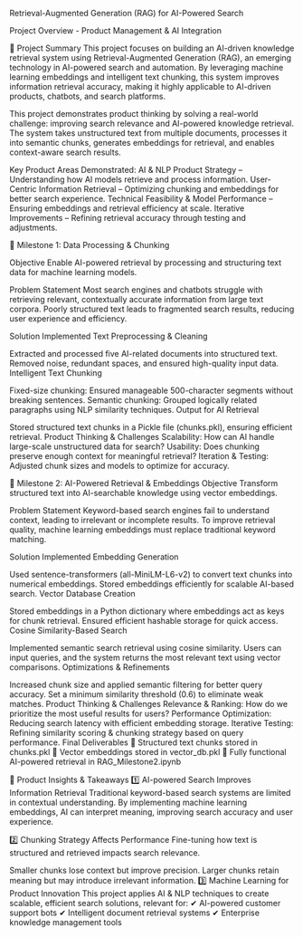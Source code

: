 Retrieval-Augmented Generation (RAG) for AI-Powered Search

Project Overview - Product Management & AI Integration

🚀 Project Summary
This project focuses on building an AI-driven knowledge retrieval system using Retrieval-Augmented Generation (RAG), an emerging technology in AI-powered search and automation. By leveraging machine learning embeddings and intelligent text chunking, this system improves information retrieval accuracy, making it highly applicable to AI-driven products, chatbots, and search platforms.

This project demonstrates product thinking by solving a real-world challenge: improving search relevance and AI-powered knowledge retrieval. The system takes unstructured text from multiple documents, processes it into semantic chunks, generates embeddings for retrieval, and enables context-aware search results.

Key Product Areas Demonstrated:
AI & NLP Product Strategy – Understanding how AI models retrieve and process information.
User-Centric Information Retrieval – Optimizing chunking and embeddings for better search experience.
Technical Feasibility & Model Performance – Ensuring embeddings and retrieval efficiency at scale.
Iterative Improvements – Refining retrieval accuracy through testing and adjustments.

📌 Milestone 1: Data Processing & Chunking

Objective
Enable AI-powered retrieval by processing and structuring text data for machine learning models.

Problem Statement
Most search engines and chatbots struggle with retrieving relevant, contextually accurate information from large text corpora. Poorly structured text leads to fragmented search results, reducing user experience and efficiency.

Solution Implemented
Text Preprocessing & Cleaning

Extracted and processed five AI-related documents into structured text.
Removed noise, redundant spaces, and ensured high-quality input data.
Intelligent Text Chunking

Fixed-size chunking: Ensured manageable 500-character segments without breaking sentences.
Semantic chunking: Grouped logically related paragraphs using NLP similarity techniques.
Output for AI Retrieval

Stored structured text chunks in a Pickle file (chunks.pkl), ensuring efficient retrieval.
Product Thinking & Challenges
Scalability: How can AI handle large-scale unstructured data for search?
Usability: Does chunking preserve enough context for meaningful retrieval?
Iteration & Testing: Adjusted chunk sizes and models to optimize for accuracy.

📌 Milestone 2: AI-Powered Retrieval & Embeddings
Objective
Transform structured text into AI-searchable knowledge using vector embeddings.

Problem Statement
Keyword-based search engines fail to understand context, leading to irrelevant or incomplete results. To improve retrieval quality, machine learning embeddings must replace traditional keyword matching.

Solution Implemented
Embedding Generation

Used sentence-transformers (all-MiniLM-L6-v2) to convert text chunks into numerical embeddings.
Stored embeddings efficiently for scalable AI-based search.
Vector Database Creation

Stored embeddings in a Python dictionary where embeddings act as keys for chunk retrieval.
Ensured efficient hashable storage for quick access.
Cosine Similarity-Based Search

Implemented semantic search retrieval using cosine similarity.
Users can input queries, and the system returns the most relevant text using vector comparisons.
Optimizations & Refinements

Increased chunk size and applied semantic filtering for better query accuracy.
Set a minimum similarity threshold (0.6) to eliminate weak matches.
Product Thinking & Challenges
Relevance & Ranking: How do we prioritize the most useful results for users?
Performance Optimization: Reducing search latency with efficient embedding storage.
Iterative Testing: Refining similarity scoring & chunking strategy based on query performance.
Final Deliverables
📄 Structured text chunks stored in chunks.pkl
📄 Vector embeddings stored in vector_db.pkl
📄 Fully functional AI-powered retrieval in RAG_Milestone2.ipynb


🎯 Product Insights & Takeaways
1️⃣ AI-powered Search Improves Information Retrieval
Traditional keyword-based search systems are limited in contextual understanding. By implementing machine learning embeddings, AI can interpret meaning, improving search accuracy and user experience.

2️⃣ Chunking Strategy Affects Performance
Fine-tuning how text is structured and retrieved impacts search relevance.

Smaller chunks lose context but improve precision.
Larger chunks retain meaning but may introduce irrelevant information.
3️⃣ Machine Learning for Product Innovation
This project applies AI & NLP techniques to create scalable, efficient search solutions, relevant for:
✔ AI-powered customer support bots
✔ Intelligent document retrieval systems
✔ Enterprise knowledge management tools


